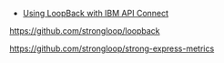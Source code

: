 

* [Using LoopBack with IBM API Connect](https://docs.strongloop.com/display/APIC/)

https://github.com/strongloop/loopback


https://github.com/strongloop/strong-express-metrics
